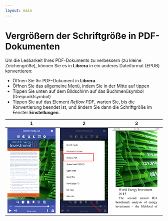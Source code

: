 ```yaml
---
layout: main
---
```


# Vergrößern der Schriftgröße in PDF-Dokumenten

Um die Lesbarkeit Ihres PDF-Dokuments zu verbessern (zu kleine Zeichengröße), können Sie es in **Librera** in ein anderes Dateiformat (EPUB) konvertieren:
* Öffnen Sie Ihr PDF-Dokument in **Librera**.
* Öffnen Sie das allgemeine Menü, indem Sie in der Mitte auf tippen
* Tippen Sie unten auf dem Bildschirm auf das Buchmenüsymbol (Dreipunktsymbol)
* Tippen Sie auf das Element _Reflow PDF_, warten Sie, bis die Konvertierung beendet ist, und ändern Sie dann die Schriftgröße im Fenster **Einstellungen**.

|1|2|3|
|-|-|-|
|![](1.png)|![](2.png)|![](3.png)|
